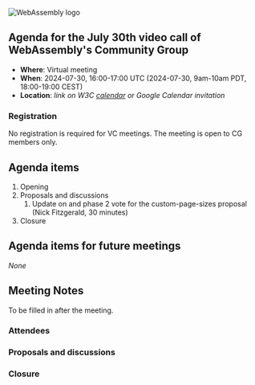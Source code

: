 ![WebAssembly logo](/images/WebAssembly.png)

## Agenda for the July 30th video call of WebAssembly's Community Group

- **Where**: Virtual meeting
- **When**: 2024-07-30, 16:00-17:00 UTC (2024-07-30, 9am-10am PDT, 18:00-19:00 CEST)
- **Location**: *link on W3C [calendar](https://www.w3.org/groups/cg/webassembly/calendar/) or Google Calendar invitation*

### Registration

No registration is required for VC meetings. The meeting is open to CG members only.

## Agenda items

1. Opening
1. Proposals and discussions
   1. Update on and phase 2 vote for the custom-page-sizes proposal (Nick Fitzgerald, 30 minutes) 
1. Closure

## Agenda items for future meetings

*None*

## Meeting Notes

To be filled in after the meeting.

### Attendees

### Proposals and discussions

### Closure
